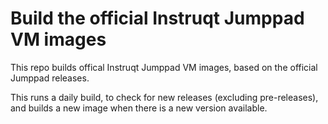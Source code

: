 # Build the official Instruqt Jumppad VM images

This repo builds offical Instruqt Jumppad VM images, based on the official Jumppad releases.

This runs a daily build, to check for new releases (excluding pre-releases), and builds a new image when there is a new version available.